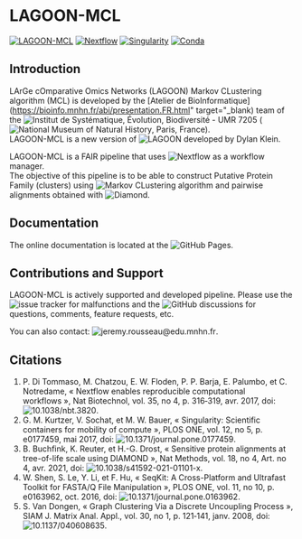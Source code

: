 # LAGOON-MCL

[![LAGOON-MCL](https://img.shields.io/badge/LAGOON--MCL-v1.0.0-red?labelColor=000000)](https://jroussea.github.io/LAGOON-MCL/)
[![Nextflow](https://img.shields.io/badge/nextflow_DSL2-%E2%89%A5_2.10.0-23aa62?labelColor=000000)](https://www.nextflow.io/)
[![Singularity](https://img.shields.io/badge/run_with-singularity-1d355c?labelColor=000000)](https://sylabs.io/singularity/)
[![Conda](https://img.shields.io/badge/run_with-conda-3eb049?logo=anaconda&labelColor=000000)](https://docs.conda.io/projects/conda/en/stable/)

## Introduction

LArGe cOmparative Omics Networks (LAGOON) Markov CLustering algorithm (MCL) is developed by the [Atelier de BioInformatique](https://bioinfo.mnhn.fr/abi/presentation.FR.html" target="_blank) team of the ![Institut de Systématique, Évolution, Biodiversité - UMR 7205](https://isyeb.mnhn.fr/fr) (![National Museum of Natural History](https://www.mnhn.fr/fr), Paris, France).\
LAGOON-MCL is a new version of ![LAGOON](https://github.com/Dylkln/LAGOON.git) developed by Dylan Klein.

LAGOON-MCL is a FAIR pipeline that uses ![Nextflow](https://www.nextflow.io/) as a workflow manager.\
The objective of this pipeline is to be able to construct Putative Protein Family (clusters) using ![Markov CLustering algorithm](https://github.com/micans/mcl) and pairwise alignments obtained with ![Diamond](https://github.com/bbuchfink/diamond).

## Documentation

The online documentation is located at the ![GitHub Pages](https://jroussea.github.io/LAGOON-MCL/).

## Contributions and Support

LAGOON-MCL is actively supported and developed pipeline. Please use the ![issue tracker](https://github.com/jroussea/LAGOON-MCL/issues) for malfunctions and the ![GitHub discussions](https://github.com/jroussea/LAGOON-MCL/discussions/1) for questions, comments, feature requests, etc.

You can also contact: ![jeremy.rousseau@edu.mnhn.fr](mailto:jeremy.rousseau@edu.mnhn.fr).

## Citations

1. P. Di Tommaso, M. Chatzou, E. W. Floden, P. P. Barja, E. Palumbo, et C. Notredame, « Nextflow enables reproducible computational workflows », Nat Biotechnol, vol. 35, no 4, p. 316‑319, avr. 2017, doi: ![10.1038/nbt.3820](https://doi.org/10.1038/nbt.3820).
2. G. M. Kurtzer, V. Sochat, et M. W. Bauer, « Singularity: Scientific containers for mobility of compute », PLOS ONE, vol. 12, no 5, p. e0177459, mai 2017, doi: ![10.1371/journal.pone.0177459](https://doi.org/10.1371/journal.pone.0177459).
3. B. Buchfink, K. Reuter, et H.-G. Drost, « Sensitive protein alignments at tree-of-life scale using DIAMOND », Nat Methods, vol. 18, no 4, Art. no 4, avr. 2021, doi: ![10.1038/s41592-021-01101-x](https://doi.org/10.1038/s41592-021-01101-x).
4. W. Shen, S. Le, Y. Li, et F. Hu, « SeqKit: A Cross-Platform and Ultrafast Toolkit for FASTA/Q File Manipulation », PLOS ONE, vol. 11, no 10, p. e0163962, oct. 2016, doi: ![10.1371/journal.pone.0163962](https://doi.org/10.1371/journal.pone.0163962).
5. S. Van Dongen, « Graph Clustering Via a Discrete Uncoupling Process », SIAM J. Matrix Anal. Appl., vol. 30, no 1, p. 121‑141, janv. 2008, doi: ![10.1137/040608635](https://doi.org/10.1137/040608635).
